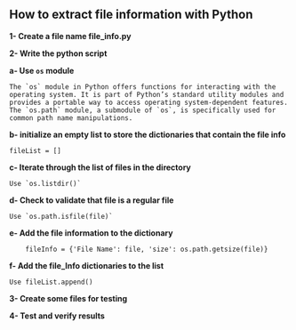 ## How to extract file information with Python

**1- Create a file name file_info.py**

**2- Write the python script**

**a- Use `os` module**

    The `os` module in Python offers functions for interacting with the operating system. It is part of Python’s standard utility modules and provides a portable way to access operating system-dependent features. The `os.path` module, a submodule of `os`, is specifically used for common path name manipulations.

**b- initialize an empty list to store the dictionaries that contain the file info**

    fileList = [] 

**c- Iterate through the list of files in the directory**

    Use `os.listdir()` 

**d- Check to validate that file is a regular file**
    
    Use `os.path.isfile(file)` 

**e- Add the file information to the dictionary**

        fileInfo = {'File Name': file, 'size': os.path.getsize(file)} 

**f- Add the file_Info dictionaries to the list**
    
    Use fileList.append()

**3- Create some files for testing**

**4- Test and verify results**
